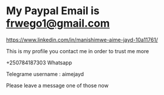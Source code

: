 
# My Paypal Email is frwego1@gmail.com




https://www.linkedin.com/in/manishimwe-aime-jayd-10a11761/

This is my profile you contact me in order to trust me more 


+250784187303    Whatsapp 



Telegrame username : aimejayd

Please leave a message one of those now 

